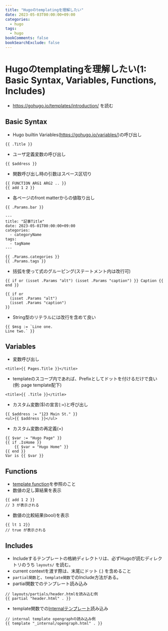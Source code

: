 ```yaml
---
title: "Hugoのtemplatingを理解したい"
date: 2023-05-03T00:00:00+09:00
categories:
  - hugo
tags:
  - hugo
bookComments: false
bookSearchExclude: false
---
```


# Hugoのtemplatingを理解したい(1: Basic Syntax, Variables, Functions, Includes)
- https://gohugo.io/templates/introduction/ を読む

## Basic Syntax
- Hugo builtin Variables(https://gohugo.io/variables/)の呼び出し
```
{{ .Title }}
```

- ユーザ定義変数の呼び出し
```
{{ $address }}
```

- 関数呼び出し時の引数はスペース区切り
```
{{ FUNCTION ARG1 ARG2 .. }}
{{ add 1 2 }}
```

- 各ページのfront matterからの値取り出し
```
{{ .Params.bar }}
```
```
---
title: "記事Title"
date: 2023-05-01T00:00:00+09:00
categories:
  - categoryName
tags:
  - tagName
---
```
```
{{ .Params.categories }}
{{ .Params.tags }}
```

- 括弧を使って式のグルーピング(ステートメント内は改行可)
```
{{ if or (isset .Params "alt") (isset .Params "caption") }} Caption {{ end }}

{{ if or
  (isset .Params "alt")
  (isset .Params "caption")
}}
```

- String型のリテラルには改行を含めて良い
```
{{ $msg := `Line one.
Line two.` }}
```

## Variables
- 変数呼び出し
```
<title>{{ Pages.Title }}</title>
```

- templateのスコープ内であれば、Prefixとしてドットを付けるだけで良い(例: page template配下)
```
<title>{{ .Title }}</title>
```

- カスタム変数($)の宣言(:=)と呼び出し
```
{{ $address := "123 Main St." }}
<ul>{{ $address }}</ul>
```

- カスタム変数の再定義(=)
```
{{ $var := "Hugo Page" }}
{{ if .IsHome }}
    {{ $var = "Hugo Home" }}
{{ end }}
Var is {{ $var }}
```

## Functions
- [template function](https://gohugo.io/functions/)を参照のこと
- 数値の足し算結果を表示
```
{{ add 1 2 }}
// 3 が表示される
```
- 数値の比較結果(bool)を表示
```
{{ lt 1 2}}
// true が表示される
```

## Includes
- Includeするテンプレートの格納ディレクトリは、必ずHugoが読むディレクトリのうち `layouts/` を読む。
- current contextを渡す際は、末尾にドット (.) を含めること
- `partial関数`と、`template関数`でのInclude方法がある。
- partial関数でのテンプレート読み込み
```
// layouts/partials/header.htmlを読み込む例
{{ partial "header.html" . }}
```
- template関数での[Internalテンプレート](https://gohugo.io/templates/internal/)読み込み
```
// internal template opengraphの読み込み例
{{ template "_internal/opengraph.html" . }}
```